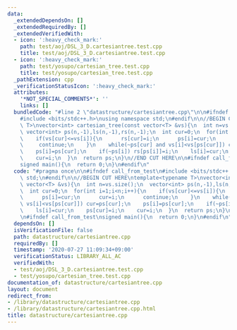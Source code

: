 ```yaml
---
data:
  _extendedDependsOn: []
  _extendedRequiredBy: []
  _extendedVerifiedWith:
  - icon: ':heavy_check_mark:'
    path: test/aoj/DSL_3_D.cartesiantree.test.cpp
    title: test/aoj/DSL_3_D.cartesiantree.test.cpp
  - icon: ':heavy_check_mark:'
    path: test/yosupo/cartesian_tree.test.cpp
    title: test/yosupo/cartesian_tree.test.cpp
  _pathExtension: cpp
  _verificationStatusIcon: ':heavy_check_mark:'
  attributes:
    '*NOT_SPECIAL_COMMENTS*': ''
    links: []
  bundledCode: "#line 2 \"datastructure/cartesiantree.cpp\"\n\n#ifndef call_from_test\n\
    #include <bits/stdc++.h>\nusing namespace std;\n#endif\n\n//BEGIN CUT HERE\ntemplate<typename\
    \ T>\nvector<int> cartesian_tree(const vector<T> &vs){\n  int n=vs.size();\n \
    \ vector<int> ps(n,-1),ls(n,-1),rs(n,-1);\n  int cur=0;\n  for(int i=1;i<n;i++){\n\
    \    if(vs[cur]<=vs[i]){\n      rs[cur]=i;\n      ps[i]=cur;\n      cur=i;\n \
    \     continue;\n    }\n    while(~ps[cur] and vs[i]<vs[ps[cur]]) cur=ps[cur];\n\
    \    ps[i]=ps[cur];\n    if(~ps[i]) rs[ps[i]]=i;\n    ls[i]=cur;\n    ps[cur]=i;\n\
    \    cur=i;\n  }\n  return ps;\n}\n//END CUT HERE\n\n#ifndef call_from_test\n\
    signed main(){\n  return 0;\n}\n#endif\n"
  code: "#pragma once\n\n#ifndef call_from_test\n#include <bits/stdc++.h>\nusing namespace\
    \ std;\n#endif\n\n//BEGIN CUT HERE\ntemplate<typename T>\nvector<int> cartesian_tree(const\
    \ vector<T> &vs){\n  int n=vs.size();\n  vector<int> ps(n,-1),ls(n,-1),rs(n,-1);\n\
    \  int cur=0;\n  for(int i=1;i<n;i++){\n    if(vs[cur]<=vs[i]){\n      rs[cur]=i;\n\
    \      ps[i]=cur;\n      cur=i;\n      continue;\n    }\n    while(~ps[cur] and\
    \ vs[i]<vs[ps[cur]]) cur=ps[cur];\n    ps[i]=ps[cur];\n    if(~ps[i]) rs[ps[i]]=i;\n\
    \    ls[i]=cur;\n    ps[cur]=i;\n    cur=i;\n  }\n  return ps;\n}\n//END CUT HERE\n\
    \n#ifndef call_from_test\nsigned main(){\n  return 0;\n}\n#endif\n"
  dependsOn: []
  isVerificationFile: false
  path: datastructure/cartesiantree.cpp
  requiredBy: []
  timestamp: '2020-07-27 11:09:34+09:00'
  verificationStatus: LIBRARY_ALL_AC
  verifiedWith:
  - test/aoj/DSL_3_D.cartesiantree.test.cpp
  - test/yosupo/cartesian_tree.test.cpp
documentation_of: datastructure/cartesiantree.cpp
layout: document
redirect_from:
- /library/datastructure/cartesiantree.cpp
- /library/datastructure/cartesiantree.cpp.html
title: datastructure/cartesiantree.cpp
---
```


